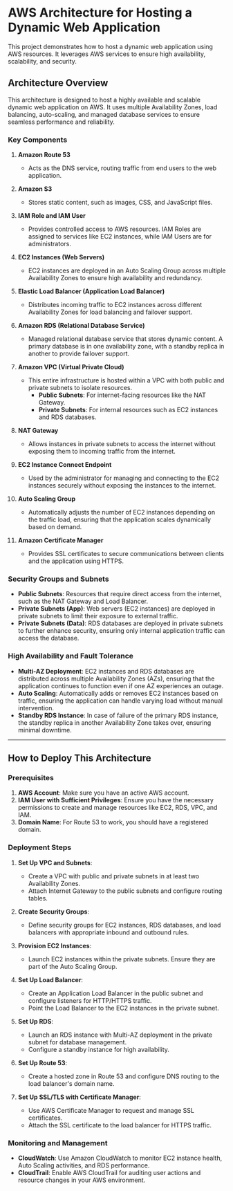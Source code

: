# AWS Architecture for Hosting a Dynamic Web Application

This project demonstrates how to host a dynamic web application using AWS resources. It leverages AWS services to ensure high availability, scalability, and security.

## Architecture Overview

This architecture is designed to host a highly available and scalable dynamic web application on AWS. It uses multiple Availability Zones, load balancing, auto-scaling, and managed database services to ensure seamless performance and reliability.

### Key Components

1. **Amazon Route 53**
   - Acts as the DNS service, routing traffic from end users to the web application.
   
2. **Amazon S3**
   - Stores static content, such as images, CSS, and JavaScript files.
   
3. **IAM Role and IAM User**
   - Provides controlled access to AWS resources. IAM Roles are assigned to services like EC2 instances, while IAM Users are for administrators.
   
4. **EC2 Instances (Web Servers)**
   - EC2 instances are deployed in an Auto Scaling Group across multiple Availability Zones to ensure high availability and redundancy.
   
5. **Elastic Load Balancer (Application Load Balancer)**
   - Distributes incoming traffic to EC2 instances across different Availability Zones for load balancing and failover support.
   
6. **Amazon RDS (Relational Database Service)**
   - Managed relational database service that stores dynamic content. A primary database is in one availability zone, with a standby replica in another to provide failover support.

7. **Amazon VPC (Virtual Private Cloud)**
   - This entire infrastructure is hosted within a VPC with both public and private subnets to isolate resources.
     - **Public Subnets**: For internet-facing resources like the NAT Gateway.
     - **Private Subnets**: For internal resources such as EC2 instances and RDS databases.
   
8. **NAT Gateway**
   - Allows instances in private subnets to access the internet without exposing them to incoming traffic from the internet.

9. **EC2 Instance Connect Endpoint**
   - Used by the administrator for managing and connecting to the EC2 instances securely without exposing the instances to the internet.

10. **Auto Scaling Group**
    - Automatically adjusts the number of EC2 instances depending on the traffic load, ensuring that the application scales dynamically based on demand.

11. **Amazon Certificate Manager**
    - Provides SSL certificates to secure communications between clients and the application using HTTPS.

### Security Groups and Subnets

- **Public Subnets**: Resources that require direct access from the internet, such as the NAT Gateway and Load Balancer.
- **Private Subnets (App)**: Web servers (EC2 instances) are deployed in private subnets to limit their exposure to external traffic.
- **Private Subnets (Data)**: RDS databases are deployed in private subnets to further enhance security, ensuring only internal application traffic can access the database.

### High Availability and Fault Tolerance

- **Multi-AZ Deployment**: EC2 instances and RDS databases are distributed across multiple Availability Zones (AZs), ensuring that the application continues to function even if one AZ experiences an outage.
- **Auto Scaling**: Automatically adds or removes EC2 instances based on traffic, ensuring the application can handle varying load without manual intervention.
- **Standby RDS Instance**: In case of failure of the primary RDS instance, the standby replica in another Availability Zone takes over, ensuring minimal downtime.

---

## How to Deploy This Architecture

### Prerequisites

1. **AWS Account**: Make sure you have an active AWS account.
2. **IAM User with Sufficient Privileges**: Ensure you have the necessary permissions to create and manage resources like EC2, RDS, VPC, and IAM.
3. **Domain Name**: For Route 53 to work, you should have a registered domain.

### Deployment Steps

1. **Set Up VPC and Subnets**: 
   - Create a VPC with public and private subnets in at least two Availability Zones.
   - Attach Internet Gateway to the public subnets and configure routing tables.

2. **Create Security Groups**:
   - Define security groups for EC2 instances, RDS databases, and load balancers with appropriate inbound and outbound rules.

3. **Provision EC2 Instances**:
   - Launch EC2 instances within the private subnets. Ensure they are part of the Auto Scaling Group.

4. **Set Up Load Balancer**:
   - Create an Application Load Balancer in the public subnet and configure listeners for HTTP/HTTPS traffic.
   - Point the Load Balancer to the EC2 instances in the private subnet.

5. **Set Up RDS**:
   - Launch an RDS instance with Multi-AZ deployment in the private subnet for database management.
   - Configure a standby instance for high availability.

6. **Set Up Route 53**:
   - Create a hosted zone in Route 53 and configure DNS routing to the load balancer's domain name.

7. **Set Up SSL/TLS with Certificate Manager**:
   - Use AWS Certificate Manager to request and manage SSL certificates.
   - Attach the SSL certificate to the load balancer for HTTPS traffic.

### Monitoring and Management

- **CloudWatch**: Use Amazon CloudWatch to monitor EC2 instance health, Auto Scaling activities, and RDS performance.
- **CloudTrail**: Enable AWS CloudTrail for auditing user actions and resource changes in your AWS environment.
